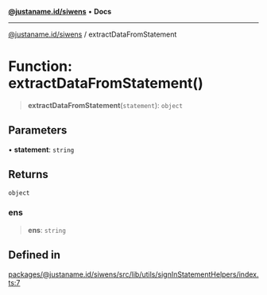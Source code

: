 [**@justaname.id/siwens**](../README.md) • **Docs**

***

[@justaname.id/siwens](../globals.md) / extractDataFromStatement

# Function: extractDataFromStatement()

> **extractDataFromStatement**(`statement`): `object`

## Parameters

• **statement**: `string`

## Returns

`object`

### ens

> **ens**: `string`

## Defined in

[packages/@justaname.id/siwens/src/lib/utils/signInStatementHelpers/index.ts:7](https://github.com/JustaName-id/JustaName-sdk/blob/7430def13fc61cd3fc8b89d25e0869ee390cc2d0/packages/@justaname.id/siwens/src/lib/utils/signInStatementHelpers/index.ts#L7)
